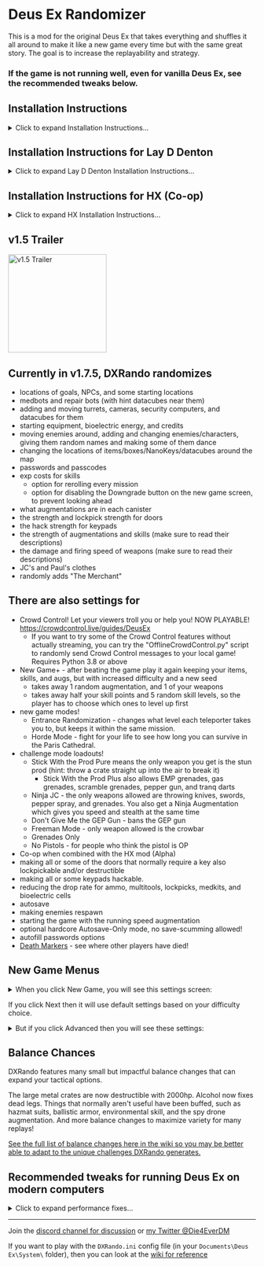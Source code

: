 # Deus Ex Randomizer

This is a mod for the original Deus Ex that takes everything and shuffles it all around to make it like a new game every time but with the same great story. The goal is to increase the replayability and strategy.

### If the game is not running well, even for vanilla Deus Ex, see the recommended tweaks below.

## Installation Instructions
<details>
<summary>Click to expand Installation Instructions...</summary>

Download the `DeusEx.u` file from the releases page here https://github.com/Die4Ever/deus-ex-randomizer/releases

Then copy the `DeusEx.u` file into your `Deus Ex\System\` folder, which is probably `C:\Program Files (x86)\Steam\steamapps\common\Deus Ex\System` (make a backup of the original `DeusEx.u`).
</details>

## Installation Instructions for Lay D Denton
<details>
<summary>Click to expand Lay D Denton Installation Instructions...</summary>

[Download Lay D Denton version 1.1 or newer from here](https://www.moddb.com/mods/the-lay-d-denton-project/downloads)

Install Lay D Denton by copying all the files into your Deus Ex folder.

Download Deus Ex Randomizers's `DeusEx.u` file from the releases page here https://github.com/Die4Ever/deus-ex-randomizer/releases

Then copy Deus Ex Randomizers's `DeusEx.u` file into your `Deus Ex\System\` folder, which is probably `C:\Program Files (x86)\Steam\steamapps\common\Deus Ex\System`. This will overwrite the `DeusEx.u` file from Lay D Denton.
</details>

## Installation Instructions for HX (Co-op)
<details>
<summary>Click to expand HX Installation Instructions...</summary>

Make sure to use the DeusEx.u file from the original game for co-op.

First download and install HX-0.9.89.4.zip from https://builds.hx.hanfling.de/testing/

Then copy `HXRandomizer.u` and `HXRandomizer.int` into the `System` directory of the game.

HXRandomizer is in early alpha testing and does not support all of the features that the single player vanilla randomizer has.

#### Co-op Teaser

[![Co-op Teaser](https://img.youtube.com/vi/YwgKlt5N70A/0.jpg)](https://www.youtube.com/watch?v=YwgKlt5N70A)

</details>

## v1.5 Trailer

<a href="https://www.youtube.com/watch?v=A0Li3XuBjGg" target="_blank">
<img src="https://i.imgur.com/hTCuQCH.png" alt="v1.5 Trailer" height="200"/></a>

## Currently in v1.7.5, DXRando randomizes
* locations of goals, NPCs, and some starting locations
* medbots and repair bots (with hint datacubes near them)
* adding and moving turrets, cameras, security computers, and datacubes for them
* starting equipment, bioelectric energy, and credits
* moving enemies around, adding and changing enemies/characters, giving them random names and making some of them dance
* changing the locations of items/boxes/NanoKeys/datacubes around the map
* passwords and passcodes
* exp costs for skills
    * option for rerolling every mission
    * option for disabling the Downgrade button on the new game screen, to prevent looking ahead
* what augmentations are in each canister
* the strength and lockpick strength for doors
* the hack strength for keypads
* the strength of augmentations and skills (make sure to read their descriptions)
* the damage and firing speed of weapons (make sure to read their descriptions)
* JC's and Paul's clothes
* randomly adds "The Merchant"

## There are also settings for
* Crowd Control! Let your viewers troll you or help you! NOW PLAYABLE! https://crowdcontrol.live/guides/DeusEx
    * If you want to try some of the Crowd Control features without actually streaming, you can try the "OfflineCrowdControl.py" script to randomly send Crowd Control messages to your local game!  Requires Python 3.8 or above
* New Game+ - after beating the game play it again keeping your items, skills, and augs, but with increased difficulty and a new seed
    * takes away 1 random augmentation, and 1 of your weapons
    * takes away half your skill points and 5 random skill levels, so the player has to choose which ones to level up first
* new game modes!
    * Entrance Randomization - changes what level each teleporter takes you to, but keeps it within the same mission.
    * Horde Mode - fight for your life to see how long you can survive in the Paris Cathedral.
* challenge mode loadouts!
    * Stick With the Prod Pure means the only weapon you get is the stun prod (hint: throw a crate straight up into the air to break it)
        * Stick With the Prod Plus also allows EMP grenades, gas grenades, scramble grenades, pepper gun, and tranq darts
    * Ninja JC - the only weapons allowed are throwing knives, swords, pepper spray, and grenades. You also get a Ninja Augmentation which gives you speed and stealth at the same time
    * Don't Give Me the GEP Gun - bans the GEP gun
    * Freeman Mode - only weapon allowed is the crowbar
    * Grenades Only
    * No Pistols - for people who think the pistol is OP
* Co-op when combined with the HX mod (Alpha)
* making all or some of the doors that normally require a key also lockpickable and/or destructible
* making all or some keypads hackable.
* reducing the drop rate for ammo, multitools, lockpicks, medkits, and bioelectric cells
* autosave
* making enemies respawn
* starting the game with the running speed augmentation
* optional hardcore Autosave-Only mode, no save-scumming allowed!
* autofill passwords options
* [Death Markers](https://github.com/Die4Ever/deus-ex-randomizer/wiki/Death-Markers) - see where other players have died!

## New Game Menus

<details>
<summary>When you click New Game, you will see this settings screen:</summary>

![options](https://i.imgur.com/Fb2aeNk.png)

</details>

If you click Next then it will use default settings based on your difficulty choice.

<details>
<summary>But if you click Advanced then you will see these settings:</summary>

![advanced options](https://i.imgur.com/E60D722.png)

</details>

## Balance Chances

DXRando features many small but impactful balance changes that can expand your tactical options.

The large metal crates are now destructible with 2000hp. Alcohol now fixes dead legs. Things that normally aren't useful have been buffed, such as hazmat suits, ballistic armor, environmental skill, and the spy drone augmentation. And more balance changes to maximize variety for many replays!

[See the full list of balance changes here in the wiki so you may be better able to adapt to the unique challenges DXRando generates.](https://github.com/Die4Ever/deus-ex-randomizer/wiki/Balance-Changes)

## Recommended tweaks for running Deus Ex on modern computers
<details>
<summary>Click to expand performance fixes...</summary>

Recommended to use it with [Kentie's Deus Exe Launcher](http://www.kentie.net/article/dxguide/), or [Han's Launcher](https://coding.hanfling.de/launch/#binaries). Play with OpenGL renderer because the Direct3D renderers have trouble on newer Nvidia drivers unless you use the [Deus Ex Speedup Fix mod. The Deus Ex Speedup Fix mod (download at the bottom of linked page)](https://steamcommunity.com/sharedfiles/filedetails/?id=2048525175) allows you to disable the fps cap (the fps cap in the game can cause stutters, but capping frame rate in nvidia control panel works perfectly) If you use that mod, then edit your `Documents\Deus Ex\System\DeusEx.ini` file and search for `FPSLimit=` and set it to 0 to manually remove the fps cap because I've noticed that Kentie's Launcher doesn't always do it correctly, and also disable vsync with your graphics driver. If you use the speedup fix then you'll probably want to use the [Direct3D 10](https://kentie.net/article/d3d10drv/) or [Direct3D 11](https://kentie.net/article/d3d11drv/index.htm) renderer. I use my graphics driver to enforce a 120fps limit with Direct3D 10.

</details>

---

Join the [discord channel for discussion](https://discord.gg/daQVyAp2ds) or [my Twitter @Die4EverDM](https://twitter.com/Die4EverDM)

If you want to play with the `DXRando.ini` config file (in your `Documents\Deus Ex\System\` folder), then you can look at the [wiki for reference](https://github.com/Die4Ever/deus-ex-randomizer/wiki/DXRando.ini-config)
